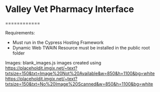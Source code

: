 # Valley Vet Pharmacy Interface
============

Requirements:
* Must run in the Cypress Hosting Framework
* Dynamic Web TWAIN Resource must be installed in the public root folder


Images:
blank_images.js images created using
https://placeholdit.imgix.net/~text?txtsize=150&txt=Image%20Not%20Available&w=850&h=1100&bg=white
https://placeholdit.imgix.net/~text?txtsize=150&txt=No%20Image%20Scanned&w=850&h=1100&bg=white